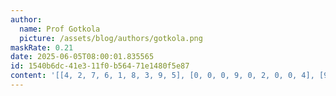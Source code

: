 ```yaml
---
author:
  name: Prof Gotkola
  picture: /assets/blog/authors/gotkola.png
maskRate: 0.21
date: 2025-06-05T08:00:01.835565
id: 1540b6dc-41e3-11f0-b564-71e1480f5e87
content: '[[4, 2, 7, 6, 1, 8, 3, 9, 5], [0, 0, 0, 9, 0, 2, 0, 0, 4], [9, 5, 0, 0, 3, 7, 2, 6, 1], [7, 3, 9, 0, 4, 6, 0, 1, 2], [6, 4, 0, 2, 9, 1, 8, 7, 0], [0, 8, 1, 3, 7, 0, 9, 4, 6], [5, 7, 4, 1, 8, 3, 6, 2, 0], [3, 1, 2, 7, 6, 9, 4, 5, 8], [0, 9, 6, 5, 2, 0, 1, 3, 7]]'
---
```

